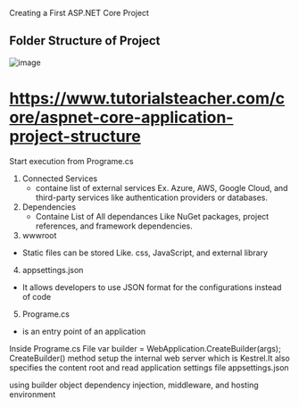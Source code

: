 Creating a First ASP.NET Core Project

## Folder Structure of Project
![image](https://github.com/user-attachments/assets/0714cd91-8c2d-450f-bf15-ee258b6a5ad0)
# https://www.tutorialsteacher.com/core/aspnet-core-application-project-structure

Start execution from Programe.cs
1. Connected Services
   - containe list of external services Ex. Azure, AWS, Google Cloud, and third-party services like authentication providers or databases.
2. Dependencies
   - Containe List of All dependances Like  NuGet packages, project references, and framework dependencies.
3. wwwroot
  - Static files can be stored Like. css, JavaScript, and external library
4. appsettings.json
  -  It allows developers to use JSON format for the configurations instead of code
5. Programe.cs
  - is an entry point of an application  


Inside Programe.cs File
var builder = WebApplication.CreateBuilder(args);
CreateBuilder() method setup the internal web server which is Kestrel.It also specifies the content root and read application settings file appsettings.json

using builder object dependency injection, middleware, and hosting environment

